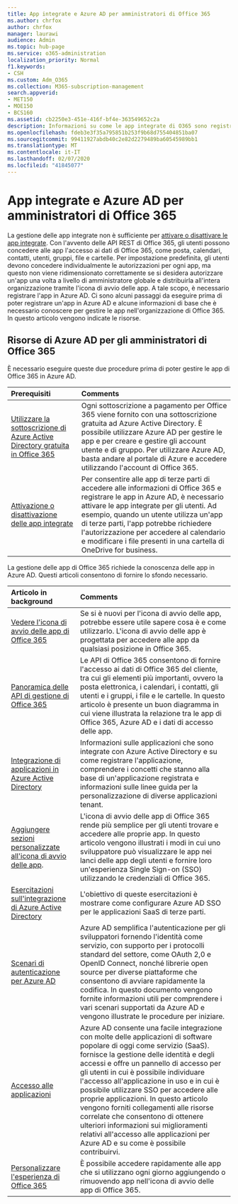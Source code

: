 ```yaml
---
title: App integrate e Azure AD per amministratori di Office 365
ms.author: chrfox
author: chrfox
manager: laurawi
audience: Admin
ms.topic: hub-page
ms.service: o365-administration
localization_priority: Normal
f1.keywords:
- CSH
ms.custom: Adm_O365
ms.collection: M365-subscription-management
search.appverid:
- MET150
- MOE150
- BCS160
ms.assetid: cb2250e3-451e-416f-bf4e-363549652c2a
description: Informazioni su come le app integrate di O365 sono registrate e amministrate in Azure AD
ms.openlocfilehash: fdeb3e3f35a795851b253f9b68d755404851ba07
ms.sourcegitcommit: 99411927abdb40c2e82d2279489ba60545989bb1
ms.translationtype: MT
ms.contentlocale: it-IT
ms.lasthandoff: 02/07/2020
ms.locfileid: "41845077"
---
```

# <a name="integrated-apps-and-azure-ad-for-office-365-administrators"></a>App integrate e Azure AD per amministratori di Office 365

La gestione delle app integrate non è sufficiente per [attivare o disattivare le app integrate](https://support.office.com/article/7e453a40-66df-44ab-92a1-96786cb7fb34#__toc379982114). Con l'avvento delle API REST di Office 365, gli utenti possono concedere alle app l'accesso ai dati di Office 365, come posta, calendari, contatti, utenti, gruppi, file e cartelle. Per impostazione predefinita, gli utenti devono concedere individualmente le autorizzazioni per ogni app, ma questo non viene ridimensionato correttamente se si desidera autorizzare un'app una volta a livello di amministratore globale e distribuirla all'intera organizzazione tramite l'icona di avvio delle app. A tale scopo, è necessario registrare l'app in Azure AD. Ci sono alcuni passaggi da eseguire prima di poter registrare un'app in Azure AD e alcune informazioni di base che è necessario conoscere per gestire le app nell'organizzazione di Office 365. In questo articolo vengono indicate le risorse.
  
## <a name="azure-ad-resources-for-office-365-admins"></a>Risorse di Azure AD per gli amministratori di Office 365

È necessario eseguire queste due procedure prima di poter gestire le app di Office 365 in Azure AD.
  
|**Prerequisiti**|**Comments**|
|:-----|:-----|
|[Utilizzare la sottoscrizione di Azure Active Directory gratuita in Office 365](https://docs.microsoft.com/microsoft-365/compliance/use-your-free-azure-ad-subscription-in-office-365) <br/> |Ogni sottoscrizione a pagamento per Office 365 viene fornito con una sottoscrizione gratuita ad Azure Active Directory. È possibile utilizzare Azure AD per gestire le app e per creare e gestire gli account utente e di gruppo. Per utilizzare Azure AD, basta andare al portale di Azure e accedere utilizzando l'account di Office 365.  <br/> |
|[Attivazione o disattivazione delle app integrate](https://support.office.com/article/7e453a40-66df-44ab-92a1-96786cb7fb34#__toc379982114) <br/> |Per consentire alle app di terze parti di accedere alle informazioni di Office 365 e registrare le app in Azure AD, è necessario attivare le app integrate per gli utenti. Ad esempio, quando un utente utilizza un'app di terze parti, l'app potrebbe richiedere l'autorizzazione per accedere al calendario e modificare i file presenti in una cartella di OneDrive for business.  <br/> |
   
La gestione delle app di Office 365 richiede la conoscenza delle app in Azure AD. Questi articoli consentono di fornire lo sfondo necessario.
  
|**Articolo in background**|**Comments**|
|:-----|:-----|
|[Vedere l'icona di avvio delle app di Office 365](https://support.office.com/article/79f12104-6fed-442f-96a0-eb089a3f476a) <br/> |Se si è nuovi per l'icona di avvio delle app, potrebbe essere utile sapere cosa è e come utilizzarlo. L'icona di avvio delle app è progettata per accedere alle app da qualsiasi posizione in Office 365.  <br/> |
|[Panoramica delle API di gestione di Office 365](https://docs.microsoft.com/office/office-365-management-api/office-365-management-apis-overview) <br/> |Le API di Office 365 consentono di fornire l'accesso ai dati di Office 365 del cliente, tra cui gli elementi più importanti, ovvero la posta elettronica, i calendari, i contatti, gli utenti e i gruppi, i file e le cartelle. In questo articolo è presente un buon diagramma in cui viene illustrata la relazione tra le app di Office 365, Azure AD e i dati di accesso delle app.  <br/> |
|[Integrazione di applicazioni in Azure Active Directory](https://docs.microsoft.com/azure/active-directory/develop/quickstart-v1-add-azure-ad-app) <br/> | Informazioni sulle applicazioni che sono integrate con Azure Active Directory e su come registrare l'applicazione, comprendere i concetti che stanno alla base di un'applicazione registrata e informazioni sulle linee guida per la personalizzazione di diverse applicazioni tenant.  <br/> |
|[Aggiungere sezioni personalizzate all'icona di avvio delle app](https://docs.microsoft.com/office365/admin/manage/customize-the-app-launcher).  <br/> |L'icona di avvio delle app di Office 365 rende più semplice per gli utenti trovare e accedere alle proprie app. In questo articolo vengono illustrati i modi in cui uno sviluppatore può visualizzare le app nei lanci delle app degli utenti e fornire loro un'esperienza Single Sign-on (SSO) utilizzando le credenziali di Office 365.  <br/> |
|[Esercitazioni sull'integrazione di Azure Active Directory](https://docs.microsoft.com/azure/active-directory/saas-apps/tutorial-list) <br/> |L'obiettivo di queste esercitazioni è mostrare come configurare Azure AD SSO per le applicazioni SaaS di terze parti.  <br/> |
|[Scenari di autenticazione per Azure AD](https://go.microsoft.com/fwlink/?LinkId=617145) <br/> |Azure AD semplifica l'autenticazione per gli sviluppatori fornendo l'identità come servizio, con supporto per i protocolli standard del settore, come OAuth 2,0 e OpenID Connect, nonché librerie open source per diverse piattaforme che consentono di avviare rapidamente la codifica. In questo documento vengono fornite informazioni utili per comprendere i vari scenari supportati da Azure AD e vengono illustrate le procedure per iniziare.  <br/> |
|[Accesso alle applicazioni](https://docs.microsoft.com/azure/active-directory/manage-apps/what-is-access-management) <br/> |Azure AD consente una facile integrazione con molte delle applicazioni di software popolare di oggi come servizio (SaaS). fornisce la gestione delle identità e degli accessi e offre un pannello di accesso per gli utenti in cui è possibile individuare l'accesso all'applicazione in uso e in cui è possibile utilizzare SSO per accedere alle proprie applicazioni. In questo articolo vengono forniti collegamenti alle risorse correlate che consentono di ottenere ulteriori informazioni sui miglioramenti relativi all'accesso alle applicazioni per Azure AD e su come è possibile contribuirvi.  <br/> |
|[Personalizzare l'esperienza di Office 365](https://support.office.com/article/eb34a21b-52fa-4fbf-a8d5-146132242985) <br/> |È possibile accedere rapidamente alle app che si utilizzano ogni giorno aggiungendo o rimuovendo app nell'icona di avvio delle app di Office 365.  <br/> |
   

